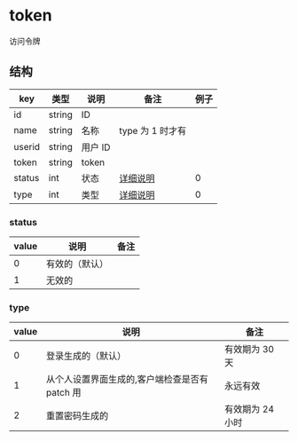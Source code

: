 # token

访问令牌

## 结构

| key | 类型 | 说明 | 备注 | 例子 |
| --- | --- | --- | --- | --- |
| id | string | ID |  |  |
| name | string | 名称 | type 为 1 时才有 |  |
| userid | string | 用户 ID |  |  |
| token | string | token |  |  |
| status | int |  状态 | [详细说明](#status) | 0 |
| type | int | 类型 | [详细说明](#type) | 0 |

### status

| value | 说明 | 备注 |
| --- | --- | --- |
| 0 | 有效的（默认） |  |
| 1 | 无效的 |  |

### type

| value | 说明 | 备注 |
| --- | --- | --- |
| 0 | 登录生成的（默认） | 有效期为 30 天 |
| 1 | 从个人设置界面生成的,客户端检查是否有 patch 用 | 永远有效 |
| 2 | 重置密码生成的 | 有效期为 24 小时 |
